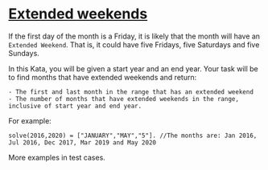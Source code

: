 # [Extended weekends](https://www.codewars.com/kata/extended-weekends "https://www.codewars.com/kata/5be7f613f59e0355ee00000f")

If the first day of the month is a Friday, it is likely that the month will have an `Extended Weekend`. That is, it could have five Fridays, five Saturdays and five Sundays. 

In this Kata, you will be given a start year and an end year. Your task will be to find months that have extended weekends and return:
```
- The first and last month in the range that has an extended weekend
- The number of months that have extended weekends in the range, inclusive of start year and end year.
```

For example:
```
solve(2016,2020) = ["JANUARY","MAY","5"]. //The months are: Jan 2016, Jul 2016, Dec 2017, Mar 2019 and May 2020
```

More examples in test cases.
